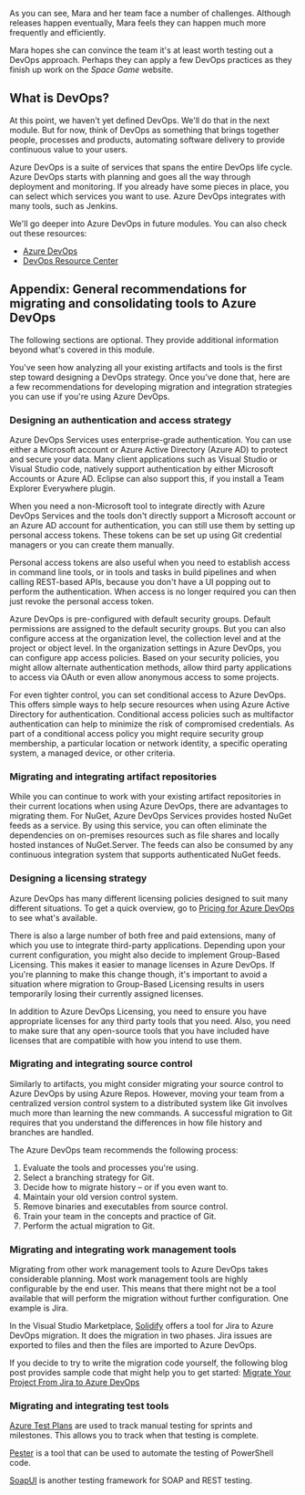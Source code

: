 As you can see, Mara and her team face a number of challenges. Although releases happen eventually, Mara feels they can happen much more frequently and efficiently.

Mara hopes she can convince the team it's at least worth testing out a DevOps approach. Perhaps they can apply a few DevOps practices as they finish up work on the _Space Game_ website.

## What is DevOps?

At this point, we haven't yet defined DevOps. We'll do that in the next module. But for now, think of DevOps as something that brings together people, processes and products, automating software delivery to provide continuous value to your users.

Azure DevOps is a suite of services that spans the entire DevOps life cycle. Azure DevOps starts with planning and goes all the way through deployment and monitoring. If you already have some pieces in place, you can select which services you want to use. Azure DevOps integrates with many tools, such as Jenkins.

We'll go deeper into Azure DevOps in future modules. You can also check out these resources:

* [Azure DevOps](https://azure.com/devops?azure-portal=true)
* [DevOps Resource Center](https://docs.microsoft.com/azure/devops/learn?azure-portal=true)

## Appendix: General recommendations for migrating and consolidating tools to Azure DevOps

The following sections are optional. They provide additional information beyond what's covered in this module.

You've seen how analyzing all your existing artifacts and tools is the first step toward designing a DevOps strategy. Once you've done that, here are a few recommendations for developing migration and integration strategies you can use if you're using Azure DevOps.

### Designing an authentication and access strategy

Azure DevOps Services uses enterprise-grade authentication. You can use either a Microsoft account or Azure Active Directory (Azure AD) to protect and secure your data. Many client applications such as
Visual Studio or Visual Studio code, natively support authentication by either Microsoft Accounts or Azure AD. Eclipse can also support this, if you install a Team Explorer Everywhere plugin.

When you need a non-Microsoft tool to integrate directly with Azure DevOps Services and the tools don't directly support a Microsoft account or an Azure AD account for authentication, you can still use them by setting up personal access tokens. These tokens can be set up using Git credential managers or you can create them manually.

Personal access tokens are also useful when you need to establish access in command line tools,
or in tools and tasks in build pipelines and when calling REST-based APIs, because you don't have a UI popping out to perform the authentication. When access is no longer required you can then just revoke the personal access token.

Azure DevOps is pre-configured with default security groups. Default permissions are assigned to the default security groups. But you can also configure access at the organization level, the collection level and at the project or object level. In the organization settings in Azure DevOps,
you can configure app access policies. Based on your security policies, you might allow alternate authentication methods, allow third party applications to access via OAuth or even allow anonymous access to some projects.

For even tighter control, you can set conditional access to Azure DevOps. This offers simple ways to help secure resources when using Azure Active Directory for authentication. Conditional access policies such as multifactor authentication can help to minimize the risk of compromised credentials. As part of a conditional access policy you might require security group membership,
a particular location or network identity, a specific operating system, a managed device, or other criteria.

### Migrating and integrating artifact repositories

While you can continue to work with your existing artifact repositories in their current locations when using Azure DevOps, there are advantages to migrating them. For NuGet, Azure DevOps Services provides hosted NuGet feeds as a service. By using this service, you can often eliminate the dependencies on on-premises resources such as file shares and locally hosted instances of NuGet.Server. The feeds can also be consumed by any continuous integration system that supports authenticated NuGet feeds.

### Designing a licensing strategy

Azure DevOps has many different licensing policies designed to suit many different situations. To get a quick overview, go to [Pricing for Azure DevOps](https://azure.microsoft.com/pricing/details/devops/azure-devops-services/?azure-portal=true) to see what's available.

There is also a large number of both free and paid extensions, many of which you use to integrate third-party applications. Depending upon your current configuration, you might also decide to implement Group-Based Licensing. This makes it easier to manage licenses in Azure DevOps.
If you're planning to make this change though, it's important to avoid a situation where migration to Group-Based Licensing results in users temporarily losing their currently assigned licenses.

In addition to Azure DevOps Licensing, you need to ensure you have appropriate licenses for any third party tools that you need. Also, you need to make sure that any open-source tools that you have included have licenses that are compatible with how you intend to use them.

### Migrating and integrating source control

Similarly to artifacts, you might consider migrating your source control to Azure DevOps by using Azure Repos. However, moving your team from a centralized version control system to a distributed system like Git involves much more than learning the new commands. A successful migration to Git requires that you understand the differences in how file history and branches are handled.

The Azure DevOps team recommends the following process:

1. Evaluate the tools and processes you're using.
1. Select a branching strategy for Git.
1. Decide how to migrate history – or if you even want to.
1. Maintain your old version control system.
1. Remove binaries and executables from source control.
1. Train your team in the concepts and practice of Git.
1. Perform the actual migration to Git.

### Migrating and integrating work management tools

Migrating from other work management tools to Azure DevOps takes considerable planning. Most work management tools are highly configurable by the end user. This means that there might not be a tool available that will perform the migration without further configuration. One example is Jira.

In the Visual Studio Marketplace, [Solidify](https://marketplace.visualstudio.com/items?itemName=solidify.jira-devops-migration&azure-portal=true) offers a tool for Jira to Azure DevOps migration. It does the migration in two phases. Jira issues are exported to files and then the files are imported to Azure DevOps.

If you decide to try to write the migration code yourself, the following blog post provides sample code that might help you to get started: [Migrate Your Project From Jira to Azure DevOps](https://www.cryingcloud.com/2018/10/01/migrate-your-project-from-jira-to-azure-devops/)

### Migrating and integrating test tools

[Azure Test Plans](https://azure.microsoft.com/services/devops/test-plans/?azure-portal=true) are used to track manual testing for sprints and milestones. This allows you to track when that testing is complete.

[Pester](https://marketplace.visualstudio.com/items?itemName=richardfennellBM.BM-VSTS-PesterRunner-Task&azure-portal=true) is a tool that can be used to automate the testing of PowerShell code.

[SoapUI](https://marketplace.visualstudio.com/items?itemName=AjeetChouksey.soapui&azure-portal=true) is another testing framework for SOAP and REST testing.
